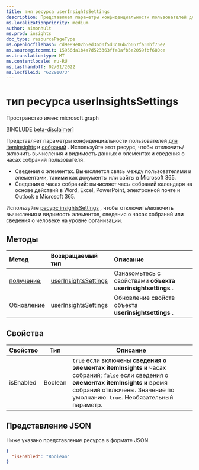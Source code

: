 ```yaml
---
title: тип ресурса userInsightsSettings
description: Представляет параметры конфиденциальности пользователей для анализа элементов и данных о часах собраний.
ms.localizationpriority: medium
author: simonhult
ms.prod: insights
doc_type: resourcePageType
ms.openlocfilehash: cd9e89e02b5ed36d0f5d3c16b7b667fa30bf75e2
ms.sourcegitcommit: 15956da1b4a7d523363ffa8afb5e2059fbf680ce
ms.translationtype: MT
ms.contentlocale: ru-RU
ms.lasthandoff: 02/01/2022
ms.locfileid: "62291073"
---
```

# <a name="userinsightssettings-resource-type"></a>тип ресурса userInsightsSettings

Пространство имен: microsoft.graph

[!INCLUDE [beta-disclaimer](../../includes/beta-disclaimer.md)]

Представляет параметры конфиденциальности пользователей [для itemInsights](iteminsights.md) и [собраний](https://support.microsoft.com/office/update-your-meeting-hours-using-the-profile-card-0613d113-d7c1-4faa-bb11-c8ba30a78ef1) . Используйте этот ресурс, чтобы отключить/включить вычисления и видимость данных о элементах и сведения о часах собраний пользователя. 

- Сведения о элементах. Вычисляется связь между пользователями и элементами, такими как документы или сайты в Microsoft 365.  
- Сведения о часах собраний: вычисляет часы собраний календаря на основе действий в Word, Excel, PowerPoint, электронной почте и Outlook в Microsoft 365.

Используйте [ресурс insightsSettings](insightssettings.md) , чтобы отключить/включить вычисления и видимость элементов, сведения о часах собраний или сведения о человеке на уровне организации.

## <a name="methods"></a>Методы

| Метод                                                 | Возвращаемый тип                                                   | Описание                                                                                        |
|:-------------------------------------------------------|:--------------------------------------------------------------|:---------------------------------------------------------------------------------------------------|
| [получение](../api/userinsightssettings-get.md);       | [userInsightsSettings](userinsightssettings.md) | Ознакомьтесь с свойствами **объекта userinsightsettings** .  |
| [Обновление](../api/userinsightssettings-update.md) | [userInsightsSettings](userinsightssettings.md) | Обновление свойств объекта **userinsightsettings** . |

## <a name="properties"></a>Свойства
| Свойство                   | Тип                                                  | Описание                                                                                                                                                         |
|----------------------------|-------------------------------------------------------|---------------------------------------------------------------------------------------------------------------------------------------------------------------------|
| isEnabled     | Boolean  |  `true` если включены **сведения о элементах itemInsights и** часах собраний; `false` если сведения о **элементах itemInsights и** время собраний отключены. Значение по умолчанию: `true`. Необязательный параметр.|

## <a name="json-representation"></a>Представление JSON

Ниже указано представление ресурса в формате JSON.

<!-- {
  "blockType": "resource",
  "optionalProperties": [],
  "@odata.type": "microsoft.graph.userInsightsSettings"
}-->

```json
{
  "isEnabled": "Boolean"
}
```


